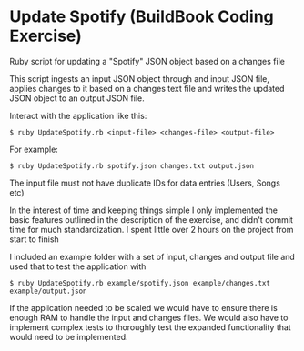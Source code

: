 # Update Spotify (BuildBook Coding Exercise)
Ruby script for updating a "Spotify" JSON object based on a changes file

This script ingests an input JSON object through and input JSON file, applies
changes to it based on a changes text file and writes the updated JSON object
to an output JSON file.

Interact with the application like this:

`$ ruby UpdateSpotify.rb <input-file> <changes-file> <output-file>`

For example:

`$ ruby UpdateSpotify.rb spotify.json changes.txt output.json`

The input file must not have duplicate IDs for data entries (Users, Songs etc)

In the interest of time and keeping things simple I only implemented the basic
features outlined in the description of the exercise, and didn't commit time
for much standardization. I spent little over 2 hours on the project from start to finish

I included an example folder with a set of input,
changes and output file and used that to test the application with

`$ ruby UpdateSpotify.rb example/spotify.json example/changes.txt example/output.json`

If the application needed to be scaled we would have to ensure there is enough
RAM to handle the input and changes files. We would also have to implement
complex tests to thoroughly test the expanded functionality that would need
to be implemented.

